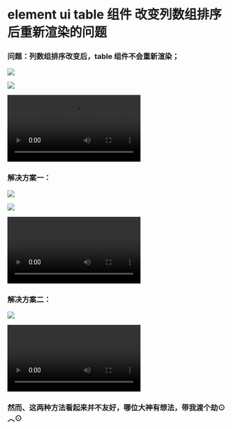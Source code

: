 # element ui table 组件 改变列数组排序后重新渲染的问题

### 问题：列数组排序改变后，table 组件不会重新渲染；

![](https://yueyazhui.gitee.io/images/1.png)

![](https://yueyazhui.gitee.io/images/2.png)

<video src="https://gitee.com/yueyazhui/images/raw/master/typora/1.mp4" controls></video>

### 解决方案一：

![](https://gitee.com/yueyazhui/images/raw/master/typora/3.png)

![](https://gitee.com/yueyazhui/images/raw/master/typora/4.png)

<video src="https://gitee.com/yueyazhui/images/raw/master/typora/2.mp4" controls></video>

### 解决方案二：

![](https://gitee.com/yueyazhui/images/raw/master/typora/5.png)

<video src="https://gitee.com/yueyazhui/images/raw/master/typora/3.mp4" controls></video>

### 然而、这两种方法看起来并不友好，哪位大神有想法，带我渡个劫⊙︿⊙

